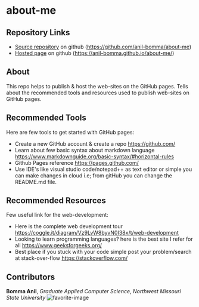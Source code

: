 # about-me

##  Repository Links

  * [Source repository](https://github.com/anil-bomma/about-me) on github (<https://github.com/anil-bomma/about-me>)
  * [Hosted page](https://anil-bomma.github.io/about-me) on github (<https://anil-bomma.github.io/about-me/>)
  
## About

This repo helps to publish & host the web-sites on the GitHub pages. Tells about the recommended tools and resources used to publish web-sites on GitHub pages.

## Recommended Tools

Here are few tools to get started with GitHub pages:

  * Create a new GitHub account & create a repo <https://github.com/>
  * Learn about few basic syntax about markdown language <https://www.markdownguide.org/basic-syntax/#horizontal-rules>
  * Github Pages reference <https://pages.github.com/>
  * Use IDE's like visual studio code/notepad++ as text editor or simple you can make changes in cloud i.e; from gitHub you can change the README.md file.

## Recommended Resources

Few useful link for the web-development:

  * Here is the complete web development tour <https://coggle.it/diagram/Vz9LvW8byvN0I38x/t/web-development>
  * Looking to learn programming languages? here is the best site I refer for all <https://www.geeksforgeeks.org/>
  * Best place if you stuck with your code simple post your problem/search at stack-over-flow <https://stackoverflow.com/> 

## Contributors

**Bomma Anil**, _Graduate Applied Computer Science_, _Northwest Missouri State University_
![favorite-image](https://scontent-ort2-2.xx.fbcdn.net/v/t1.0-9/67137781_2464129446971990_1110139971026550784_n.jpg?_nc_cat=106&_nc_oc=AQncdNumtP2bL3UhQRp4AtPuP9G915b8WtfO02LfYSPGNvfwrOssuL57do0BLHz6NLs&_nc_ht=scontent-ort2-2.xx&oh=2d3dc7e25d08c8a6480c16132b940316&oe=5E118B08 "favorite-image")
